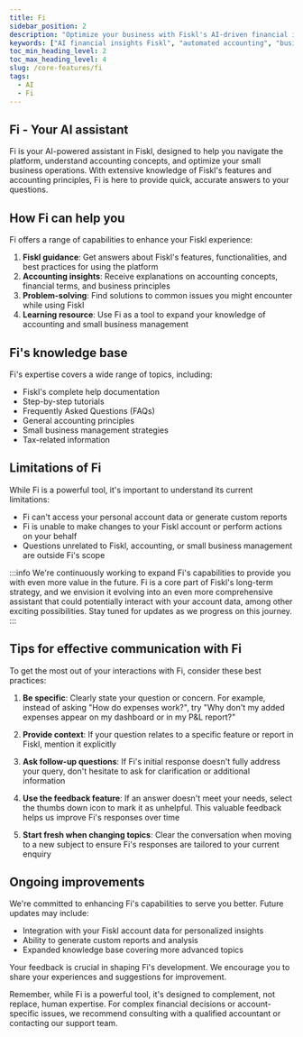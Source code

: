 ```yaml
---
title: Fi
sidebar_position: 2
description: "Optimize your business with Fiskl's AI-driven financial insights: Automate accounting processes for data-driven decision-making."
keywords: ["AI financial insights Fiskl", "automated accounting", "business optimization", "AI accounting software"]
toc_min_heading_level: 2
toc_max_heading_level: 4
slug: /core-features/fi
tags:
  - AI
  - Fi
---
```


## Fi - Your AI assistant

Fi is your AI-powered assistant in Fiskl, designed to help you navigate the platform, understand accounting concepts, and optimize your small business operations. With extensive knowledge of Fiskl's features and accounting principles, Fi is here to provide quick, accurate answers to your questions.

## How Fi can help you

Fi offers a range of capabilities to enhance your Fiskl experience:

1. **Fiskl guidance**: Get answers about Fiskl's features, functionalities, and best practices for using the platform
2. **Accounting insights**: Receive explanations on accounting concepts, financial terms, and business principles
3. **Problem-solving**: Find solutions to common issues you might encounter while using Fiskl
4. **Learning resource**: Use Fi as a tool to expand your knowledge of accounting and small business management

## Fi's knowledge base

Fi's expertise covers a wide range of topics, including:

- Fiskl's complete help documentation
- Step-by-step tutorials
- Frequently Asked Questions (FAQs)
- General accounting principles
- Small business management strategies
- Tax-related information

## Limitations of Fi

While Fi is a powerful tool, it's important to understand its current limitations:

- Fi can't access your personal account data or generate custom reports
- Fi is unable to make changes to your Fiskl account or perform actions on your behalf
- Questions unrelated to Fiskl, accounting, or small business management are outside Fi's scope

:::info
We're continuously working to expand Fi's capabilities to provide you with even more value in the future. Fi is a core part of Fiskl's long-term strategy, and we envision it evolving into an even more comprehensive assistant that could potentially interact with your account data, among other exciting possibilities. Stay tuned for updates as we progress on this journey.
:::

## Tips for effective communication with Fi

To get the most out of your interactions with Fi, consider these best practices:

1. **Be specific**: Clearly state your question or concern. For example, instead of asking "How do expenses work?", try "Why don't my added expenses appear on my dashboard or in my P&L report?"

1. **Provide context**: If your question relates to a specific feature or report in Fiskl, mention it explicitly

1. **Ask follow-up questions**: If Fi's initial response doesn't fully address your query, don't hesitate to ask for clarification or additional information

1. **Use the feedback feature**: If an answer doesn't meet your needs, select the thumbs down icon to mark it as unhelpful. This valuable feedback helps us improve Fi's responses over time

1. **Start fresh when changing topics**: Clear the conversation when moving to a new subject to ensure Fi's responses are tailored to your current enquiry

## Ongoing improvements

We're committed to enhancing Fi's capabilities to serve you better. Future updates may include:

- Integration with your Fiskl account data for personalized insights
- Ability to generate custom reports and analysis
- Expanded knowledge base covering more advanced topics

Your feedback is crucial in shaping Fi's development. We encourage you to share your experiences and suggestions for improvement.

Remember, while Fi is a powerful tool, it's designed to complement, not replace, human expertise. For complex financial decisions or account-specific issues, we recommend consulting with a qualified accountant or contacting our support team.
